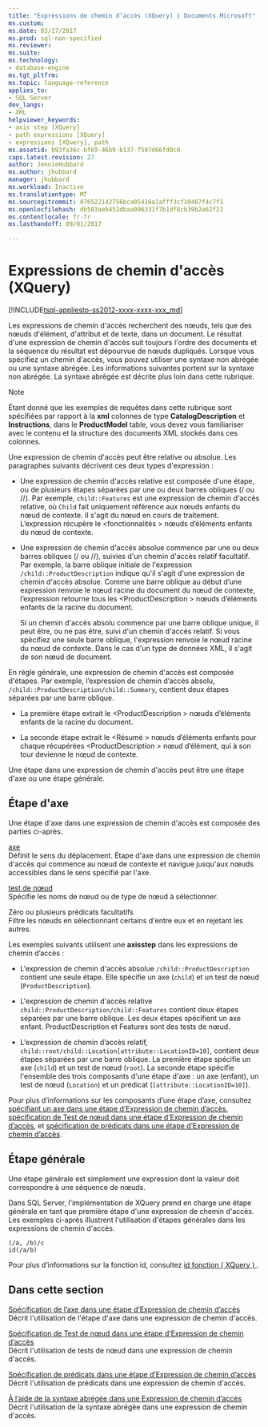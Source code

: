 ```yaml
---
title: "Expressions de chemin d’accès (XQuery) | Documents Microsoft"
ms.custom: 
ms.date: 03/17/2017
ms.prod: sql-non-specified
ms.reviewer: 
ms.suite: 
ms.technology:
- database-engine
ms.tgt_pltfrm: 
ms.topic: language-reference
applies_to:
- SQL Server
dev_langs:
- XML
helpviewer_keywords:
- axis step [XQuery]
- path expressions [XQuery]
- expressions [XQuery], path
ms.assetid: b93fa36c-bf69-46b9-b137-f597d66fd0c0
caps.latest.revision: 27
author: JennieHubbard
ms.author: jhubbard
manager: jhubbard
ms.workload: Inactive
ms.translationtype: MT
ms.sourcegitcommit: 876522142756bca05416a1afff3cf10467f4c7f1
ms.openlocfilehash: db503aeb452dbaa096331f7b1df8cb39b2a62f21
ms.contentlocale: fr-fr
ms.lasthandoff: 09/01/2017

---
```

# <a name="path-expressions-xquery"></a>Expressions de chemin d'accès (XQuery)
[!INCLUDE[tsql-appliesto-ss2012-xxxx-xxxx-xxx_md](../includes/tsql-appliesto-ss2012-xxxx-xxxx-xxx-md.md)]

  Les expressions de chemin d'accès recherchent des nœuds, tels que des nœuds d'élément, d'attribut et de texte, dans un document. Le résultat d'une expression de chemin d'accès suit toujours l'ordre des documents et la séquence du résultat est dépourvue de nœuds dupliqués. Lorsque vous spécifiez un chemin d'accès, vous pouvez utiliser une syntaxe non abrégée ou une syntaxe abrégée. Les informations suivantes portent sur la syntaxe non abrégée. La syntaxe abrégée est décrite plus loin dans cette rubrique.  
  
> [!NOTE]  
>  Étant donné que les exemples de requêtes dans cette rubrique sont spécifiées par rapport à la **xml** colonnes de type **CatalogDescription** et **Instructions**, dans le **ProductModel** table, vous devez vous familiariser avec le contenu et la structure des documents XML stockés dans ces colonnes.  
  
 Une expression de chemin d'accès peut être relative ou absolue. Les paragraphes suivants décrivent ces deux types d'expression :  
  
-   Une expression de chemin d'accès relative est composée d'une étape, ou de plusieurs étapes séparées par une ou deux barres obliques (/ ou //). Par exemple, `child::Features` est une expression de chemin d'accès relative, où `Child` fait uniquement référence aux nœuds enfants du nœud de contexte. Il s'agit du nœud en cours de traitement. L’expression récupère le \<fonctionnalités > nœuds d’éléments enfants du nœud de contexte.  
  
-   Une expression de chemin d'accès absolue commence par une ou deux barres obliques (/ ou //), suivies d'un chemin d'accès relatif facultatif. Par exemple, la barre oblique initiale de l'expression `/child::ProductDescription` indique qu'il s'agit d'une expression de chemin d'accès absolue. Comme une barre oblique au début d’une expression renvoie le nœud racine du document du nœud de contexte, l’expression retourne tous les \<ProductDescription > nœuds d’éléments enfants de la racine du document.  
  
     Si un chemin d'accès absolu commence par une barre oblique unique, il peut être, ou ne pas être, suivi d'un chemin d'accès relatif. Si vous spécifiez une seule barre oblique, l'expression renvoie le nœud racine du nœud de contexte. Dans le cas d'un type de données XML, il s'agit de son nœud de document.  
  
 En règle générale, une expression de chemin d'accès est composée d'étapes. Par exemple, l’expression de chemin d’accès absolu, `/child::ProductDescription/child::Summary`, contient deux étapes séparées par une barre oblique.  
  
-   La première étape extrait le \<ProductDescription > nœuds d’éléments enfants de la racine du document.  
  
-   La seconde étape extrait le \<Résumé > nœuds d’éléments enfants pour chaque récupérées \<ProductDescription > nœud d’élément, qui à son tour devienne le nœud de contexte.  
  
 Une étape dans une expression de chemin d'accès peut être une étape d'axe ou une étape générale.  
  
## <a name="axis-step"></a>Étape d'axe  
 Une étape d'axe dans une expression de chemin d'accès est composée des parties ci-après.  
  
 [axe](../xquery/path-expressions-specifying-axis.md)  
 Définit le sens du déplacement. Étape d'axe dans une expression de chemin d'accès qui commence au nœud de contexte et navigue jusqu'aux nœuds accessibles dans le sens spécifié par l'axe.  
  
 [test de nœud](../xquery/path-expressions-specifying-node-test.md)  
 Spécifie les noms de nœud ou de type de nœud à sélectionner.  
  
 Zéro ou plusieurs prédicats facultatifs  
 Filtre les nœuds en sélectionnant certains d'entre eux et en rejetant les autres.  
  
 Les exemples suivants utilisent une **axisstep** dans les expressions de chemin d’accès :  
  
-   L'expression de chemin d'accès absolue `/child::ProductDescription` contient une seule étape. Elle spécifie un axe (`child`) et un test de nœud (`ProductDescription`).  
  
-   L'expression de chemin d'accès relative `child::ProductDescription/child::Features` contient deux étapes séparées par une barre oblique. Les deux étapes spécifient un axe enfant. ProductDescription et Features sont des tests de nœud.  
  
-   L’expression de chemin d’accès relatif, `child::root/child::Location[attribute::LocationID=10]`, contient deux étapes séparées par une barre oblique. La première étape spécifie un axe (`child`) et un test de nœud (`root`). La seconde étape spécifie l'ensemble des trois composants d'une étape d'axe : un axe (enfant), un test de nœud (`Location`) et un prédicat (`[attribute::LocationID=10]`).  
  
 Pour plus d’informations sur les composants d’une étape d’axe, consultez [spécifiant un axe dans une étape d’Expression de chemin d’accès](../xquery/path-expressions-specifying-axis.md), [spécification de Test de nœud dans une étape d’Expression de chemin d’accès](../xquery/path-expressions-specifying-node-test.md), et [spécification de prédicats dans une étape d’Expression de chemin d’accès](../xquery/path-expressions-specifying-predicates.md).  
  
## <a name="general-step"></a>Étape générale  
 Une étape générale est simplement une expression dont la valeur doit correspondre à une séquence de nœuds.  
  
 Dans SQL Server, l'implémentation de XQuery prend en charge une étape générale en tant que première étape d'une expression de chemin d'accès. Les exemples ci-après illustrent l'utilisation d'étapes générales dans les expressions de chemin d'accès.  
  
```  
(/a, /b)/c  
id(/a/b)  
```  
  
 Pour plus d’informations sur la fonction id, consultez [id fonction &#40; XQuery &#41; ](../xquery/functions-on-sequences-id.md).  
  
## <a name="in-this-section"></a>Dans cette section  
 [Spécification de l’axe dans une étape d’Expression de chemin d’accès](../xquery/path-expressions-specifying-axis.md)  
 Décrit l'utilisation de l'étape d'axe dans une expression de chemin d'accès.  
  
 [Spécification de Test de nœud dans une étape d’Expression de chemin d’accès](../xquery/path-expressions-specifying-node-test.md)  
 Décrit l'utilisation de tests de nœud dans une expression de chemin d'accès.  
  
 [Spécification de prédicats dans une étape d’Expression de chemin d’accès](../xquery/path-expressions-specifying-predicates.md)  
 Décrit l'utilisation de prédicats dans une expression de chemin d'accès.  
  
 [À l’aide de la syntaxe abrégée dans une Expression de chemin d’accès](../xquery/path-expressions-using-abbreviated-syntax.md)  
 Décrit l'utilisation de la syntaxe abrégée dans une expression de chemin d'accès.  
  
  


